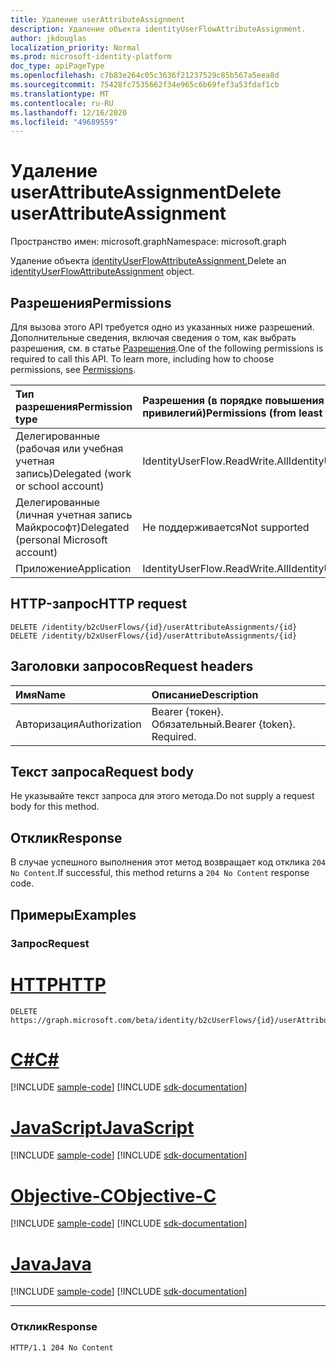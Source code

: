 ```yaml
---
title: Удаление userAttributeAssignment
description: Удаление объекта identityUserFlowAttributeAssignment.
author: jkdouglas
localization_priority: Normal
ms.prod: microsoft-identity-platform
doc_type: apiPageType
ms.openlocfilehash: c7b83e264c05c3636f21237529c85b567a5eea8d
ms.sourcegitcommit: 75428fc7535662f34e965c6b69fef3a53fdaf1cb
ms.translationtype: MT
ms.contentlocale: ru-RU
ms.lasthandoff: 12/16/2020
ms.locfileid: "49689559"
---
```

# <a name="delete-userattributeassignment"></a><span data-ttu-id="1bb37-103">Удаление userAttributeAssignment</span><span class="sxs-lookup"><span data-stu-id="1bb37-103">Delete userAttributeAssignment</span></span>

<span data-ttu-id="1bb37-104">Пространство имен: microsoft.graph</span><span class="sxs-lookup"><span data-stu-id="1bb37-104">Namespace: microsoft.graph</span></span>

<span data-ttu-id="1bb37-105">Удаление объекта [identityUserFlowAttributeAssignment.](../resources/identityuserflowattributeassignment.md)</span><span class="sxs-lookup"><span data-stu-id="1bb37-105">Delete an [identityUserFlowAttributeAssignment](../resources/identityuserflowattributeassignment.md) object.</span></span>

## <a name="permissions"></a><span data-ttu-id="1bb37-106">Разрешения</span><span class="sxs-lookup"><span data-stu-id="1bb37-106">Permissions</span></span>

<span data-ttu-id="1bb37-p101">Для вызова этого API требуется одно из указанных ниже разрешений. Дополнительные сведения, включая сведения о том, как выбрать разрешения, см. в статье [Разрешения](/graph/permissions-reference).</span><span class="sxs-lookup"><span data-stu-id="1bb37-p101">One of the following permissions is required to call this API. To learn more, including how to choose permissions, see [Permissions](/graph/permissions-reference).</span></span>

|<span data-ttu-id="1bb37-109">Тип разрешения</span><span class="sxs-lookup"><span data-stu-id="1bb37-109">Permission type</span></span>|<span data-ttu-id="1bb37-110">Разрешения (в порядке повышения привилегий)</span><span class="sxs-lookup"><span data-stu-id="1bb37-110">Permissions (from least to most privileged)</span></span>|
|:---|:---|
|<span data-ttu-id="1bb37-111">Делегированные (рабочая или учебная учетная запись)</span><span class="sxs-lookup"><span data-stu-id="1bb37-111">Delegated (work or school account)</span></span>|<span data-ttu-id="1bb37-112">IdentityUserFlow.ReadWrite.All</span><span class="sxs-lookup"><span data-stu-id="1bb37-112">IdentityUserFlow.ReadWrite.All</span></span>|
|<span data-ttu-id="1bb37-113">Делегированные (личная учетная запись Майкрософт)</span><span class="sxs-lookup"><span data-stu-id="1bb37-113">Delegated (personal Microsoft account)</span></span>|<span data-ttu-id="1bb37-114">Не поддерживается</span><span class="sxs-lookup"><span data-stu-id="1bb37-114">Not supported</span></span>|
|<span data-ttu-id="1bb37-115">Приложение</span><span class="sxs-lookup"><span data-stu-id="1bb37-115">Application</span></span>|<span data-ttu-id="1bb37-116">IdentityUserFlow.ReadWrite.All</span><span class="sxs-lookup"><span data-stu-id="1bb37-116">IdentityUserFlow.ReadWrite.All</span></span>|

## <a name="http-request"></a><span data-ttu-id="1bb37-117">HTTP-запрос</span><span class="sxs-lookup"><span data-stu-id="1bb37-117">HTTP request</span></span>

<!-- {
  "blockType": "ignored"
}
-->

``` http
DELETE /identity/b2cUserFlows/{id}/userAttributeAssignments/{id}
DELETE /identity/b2xUserFlows/{id}/userAttributeAssignments/{id}
```

## <a name="request-headers"></a><span data-ttu-id="1bb37-118">Заголовки запросов</span><span class="sxs-lookup"><span data-stu-id="1bb37-118">Request headers</span></span>

|<span data-ttu-id="1bb37-119">Имя</span><span class="sxs-lookup"><span data-stu-id="1bb37-119">Name</span></span>|<span data-ttu-id="1bb37-120">Описание</span><span class="sxs-lookup"><span data-stu-id="1bb37-120">Description</span></span>|
|:---|:---|
|<span data-ttu-id="1bb37-121">Авторизация</span><span class="sxs-lookup"><span data-stu-id="1bb37-121">Authorization</span></span>|<span data-ttu-id="1bb37-p102">Bearer {токен}. Обязательный.</span><span class="sxs-lookup"><span data-stu-id="1bb37-p102">Bearer {token}. Required.</span></span>|

## <a name="request-body"></a><span data-ttu-id="1bb37-124">Текст запроса</span><span class="sxs-lookup"><span data-stu-id="1bb37-124">Request body</span></span>

<span data-ttu-id="1bb37-125">Не указывайте текст запроса для этого метода.</span><span class="sxs-lookup"><span data-stu-id="1bb37-125">Do not supply a request body for this method.</span></span>

## <a name="response"></a><span data-ttu-id="1bb37-126">Отклик</span><span class="sxs-lookup"><span data-stu-id="1bb37-126">Response</span></span>

<span data-ttu-id="1bb37-127">В случае успешного выполнения этот метод возвращает код отклика `204 No Content`.</span><span class="sxs-lookup"><span data-stu-id="1bb37-127">If successful, this method returns a `204 No Content` response code.</span></span>

## <a name="examples"></a><span data-ttu-id="1bb37-128">Примеры</span><span class="sxs-lookup"><span data-stu-id="1bb37-128">Examples</span></span>

### <a name="request"></a><span data-ttu-id="1bb37-129">Запрос</span><span class="sxs-lookup"><span data-stu-id="1bb37-129">Request</span></span>


# <a name="http"></a>[<span data-ttu-id="1bb37-130">HTTP</span><span class="sxs-lookup"><span data-stu-id="1bb37-130">HTTP</span></span>](#tab/http)
<!-- {
  "blockType": "request",
  "name": "delete_userattributeassignments_from_b2cidentityuserflow"
}
-->

``` http
DELETE https://graph.microsoft.com/beta/identity/b2cUserFlows/{id}/userAttributeAssignments/{id}
```
# <a name="c"></a>[<span data-ttu-id="1bb37-131">C#</span><span class="sxs-lookup"><span data-stu-id="1bb37-131">C#</span></span>](#tab/csharp)
[!INCLUDE [sample-code](../includes/snippets/csharp/delete-userattributeassignments-from-b2cidentityuserflow-csharp-snippets.md)]
[!INCLUDE [sdk-documentation](../includes/snippets/snippets-sdk-documentation-link.md)]

# <a name="javascript"></a>[<span data-ttu-id="1bb37-132">JavaScript</span><span class="sxs-lookup"><span data-stu-id="1bb37-132">JavaScript</span></span>](#tab/javascript)
[!INCLUDE [sample-code](../includes/snippets/javascript/delete-userattributeassignments-from-b2cidentityuserflow-javascript-snippets.md)]
[!INCLUDE [sdk-documentation](../includes/snippets/snippets-sdk-documentation-link.md)]

# <a name="objective-c"></a>[<span data-ttu-id="1bb37-133">Objective-C</span><span class="sxs-lookup"><span data-stu-id="1bb37-133">Objective-C</span></span>](#tab/objc)
[!INCLUDE [sample-code](../includes/snippets/objc/delete-userattributeassignments-from-b2cidentityuserflow-objc-snippets.md)]
[!INCLUDE [sdk-documentation](../includes/snippets/snippets-sdk-documentation-link.md)]

# <a name="java"></a>[<span data-ttu-id="1bb37-134">Java</span><span class="sxs-lookup"><span data-stu-id="1bb37-134">Java</span></span>](#tab/java)
[!INCLUDE [sample-code](../includes/snippets/java/delete-userattributeassignments-from-b2cidentityuserflow-java-snippets.md)]
[!INCLUDE [sdk-documentation](../includes/snippets/snippets-sdk-documentation-link.md)]

---


### <a name="response"></a><span data-ttu-id="1bb37-135">Отклик</span><span class="sxs-lookup"><span data-stu-id="1bb37-135">Response</span></span>

<!-- {
  "blockType": "response",
  "truncated": true
}
-->

``` http
HTTP/1.1 204 No Content
```
